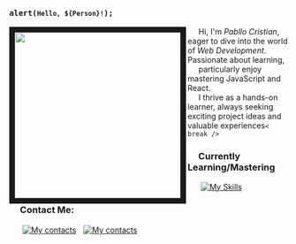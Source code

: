 ### <pre> <code> alert(`Hello, ${Person}!`); </code> </pre> 
<img src="https://user-images.githubusercontent.com/74038190/212750996-938b257b-266c-45a7-9af7-655341c0f58b.gif" align="left" width="300px" border="10px">&nbsp;&nbsp;&nbsp;&nbsp;&nbsp;Hi, I'm _Pabllo Cristian_, eager to dive into the world of _Web Development_. Passionate about learning, <br />&nbsp;&nbsp;&nbsp;&nbsp;&nbsp;particularly enjoy mastering JavaScript and React.<br />&nbsp;&nbsp;&nbsp;&nbsp;&nbsp;I thrive as a hands-on learner, always seeking exciting project ideas and valuable experiences<code>< break /></code>

### &nbsp;&nbsp;&nbsp;&nbsp;&nbsp;Currently Learning/Mastering
&nbsp;&nbsp;&nbsp;&nbsp;&nbsp;&nbsp;[![My Skills](https://skillicons.dev/icons?i=js,html,css,react)](https://skillicons.dev)

### &nbsp;&nbsp;&nbsp;&nbsp;&nbsp;Contact Me:
&nbsp;&nbsp;&nbsp;&nbsp;&nbsp;&nbsp;[![My contacts](https://skillicons.dev/icons?i=linkedin)](https://www.linkedin.com/in/pabllo-cristian-ferreira-de-lima-712b5224b/)ﾠ[![My contacts](https://skillicons.dev/icons?i=gmail)](mailto:pabllo.dev@gmail.com)
